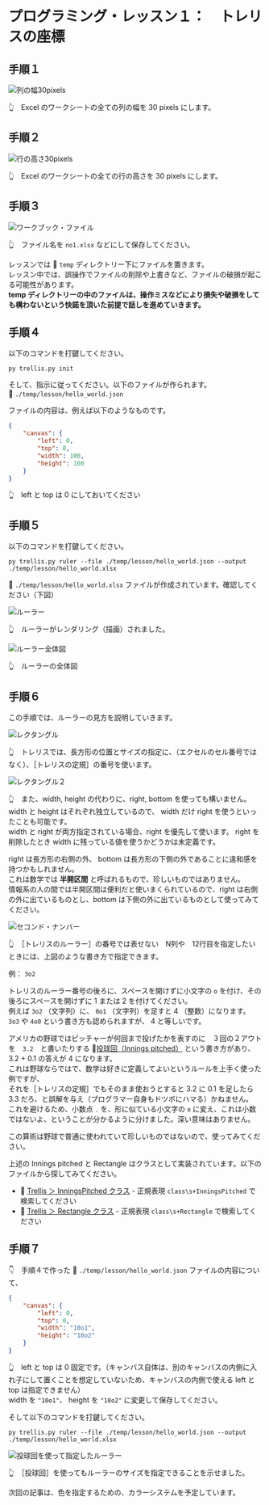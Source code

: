 # プログラミング・レッスン１：　トレリスの座標

## 手順１

![列の幅30pixels](../../img/[20250113-1408]column-width-30-pixels.png)  

👆　Excel のワークシートの全ての列の幅を 30 pixels にします。  


## 手順２

![行の高さ30pixels](../../img/[20250113-1411]row-height30pixels.png)  

👆　Excel のワークシートの全ての行の高さを 30 pixels にします。  


## 手順３

![ワークブック・ファイル](../../img/[20250113-1411]no1file.png)  

👆　ファイル名を `no1.xlsx` などにして保存してください。  

レッスンでは 📁 `temp` ディレクトリー下にファイルを置きます。  
レッスン中では、誤操作でファイルの削除や上書きなど、ファイルの破損が起こる可能性があります。  
**temp ディレクトリーの中のファイルは、操作ミスなどにより損失や破損をしても構わないという快諾を頂いた前提で話しを進めていきます。**  


## 手順４

以下のコマンドを打鍵してください。

```shell
py trellis.py init
```

そして、指示に従ってください。以下のファイルが作られます。  
📄 `./temp/lesson/hello_world.json`  

ファイルの内容は、例えば以下のようなものです。  

```json
{
    "canvas": {
        "left": 0,
        "top": 0,
        "width": 100,
        "height": 100
    }
}
```

👆　left と top は 0 にしておいてください


## 手順５

以下のコマンドを打鍵してください。

```shell
py trellis.py ruler --file ./temp/lesson/hello_world.json --output ./temp/lesson/hello_world.xlsx
```

📄 `./temp/lesson/hello_world.xlsx` ファイルが作成されています。確認してください（下図）  

![ルーラー](../../img/[20250113-1515]ruler.png)  

👆　ルーラーがレンダリング（描画）されました。  

![ルーラー全体図](../../img/[20250113-1518]whole_ruler.png)  

👆　ルーラーの全体図  


## 手順６

この手順では、ルーラーの見方を説明していきます。  

![レクタングル](../../img/[20250113-1551]rectangle.png)  

👆　トレリスでは、長方形の位置とサイズの指定に、（エクセルのセル番号ではなく）、［トレリスの定規］の番号を使います。  

![レクタングル２](../../img/[20250113-1606]right-and-bottom.png)  

👆　また、width, height の代わりに、right, bottom を使っても構いません。  
width と height はそれぞれ独立しているので、 width だけ right を使うといったことも可能です。  
width と right が両方指定されている場合、right を優先して使います。 right を削除したとき width に残っている値を使うかどうかは未定義です。  

right は長方形の右側の外、 bottom は長方形の下側の外であることに違和感を持つかもしれません。  
これは数学では **半開区間** と呼ばれるもので、珍しいものではありません。  
情報系の人の間では半開区間は便利だと使いまくられているので、right は右側の外に出ているものとし、bottom は下側の外に出ているものとして使ってみてください。  

![セコンド・ナンバー](../../img/[20250113-1624]second-number.png)  

👆　［トレリスのルーラー］の番号では表せない　N列や　12行目を指定したいときには、上図のような書き方で指定できます。  

例： `3o2`  

トレリスのルーラー番号の後ろに、スペースを開けずに小文字の `o` を付け、その後ろにスペースを開けずに 1 または 2 を付けてください。  
例えば `3o2` （文字列）に、 `0o1` （文字列）を足すと 4 （整数）になります。  
`3o3` や `4o0` という書き方も認められますが、 4 と等しいです。  

アメリカの野球ではピッチャーが何回まで投げたかを表すのに　３回の２アウトを　`3.2`　と書いたりする 📖[投球回（Innings pitched）](https://ja.wikipedia.org/wiki/%E6%8A%95%E7%90%83%E5%9B%9E) という書き方があり、 3.2 + 0.1 の答えが 4 になります。  
これは野球ならではで、数学は好きに定義してよいというルールを上手く使った例ですが、  
それを［トレリスの定規］でもそのまま使おうとすると 3.2 に 0.1 を足したら 3.3 だろ、と誤解を与え（プログラマー自身もドツボにハマる）かねません。  
これを避けるため、小数点 `.` を、形に似ている小文字の `o` に変え、これは小数ではないよ、ということが分かるように分けました。深い意味はありません。  

この算術は野球で普通に使われていて珍しいものではないので、使ってみてください。  

上述の Innings pitched と Rectangle はクラスとして実装されています。以下のファイルから探してみてください。  

* 📄 [Trellis ＞ InningsPitched クラス](../../../src/trellis/__init__.py) - 正規表現 `class\s+InningsPitched` で検索してください  
* 📄 [Trellis ＞ Rectangle クラス](../../../src/trellis/__init__.py) - 正規表現 `class\s+Rectangle` で検索してください  


## 手順７

👇　手順４で作った 📄 `./temp/lesson/hello_world.json` ファイルの内容について、  

```json
{
    "canvas": {
        "left": 0,
        "top": 0,
        "width": "10o1",
        "height": "10o2"
    }
}
```

👆　left と top は 0 固定です。（キャンバス自体は、別のキャンバスの内側に入れ子にして置くことを想定していないため、キャンバスの内側で使える left と top は指定できません）  
width を `"10o1"`、 height を `"10o2"` に変更して保存してください。  

そして以下のコマンドを打鍵してください。  

```shell
py trellis.py ruler --file ./temp/lesson/hello_world.json --output ./temp/lesson/hello_world.xlsx
```

![投球回を使って指定したルーラー](../../img/[20250113-2312]ruler-using-innings-pitched.png)  

👆　［投球回］を使ってもルーラーのサイズを指定できることを示せました。  

次回の記事は、色を指定するための、カラーシステムを予定しています。  
